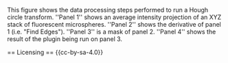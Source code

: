 This figure shows the data processing steps performed to run a Hough circle transform. ''Panel 1'' shows an average intensity projection of an XYZ stack of fluorescent microspheres. ''Panel 2'' shows the derivative of panel 1 (i.e. "Find Edges"). ''Panel 3'' is a mask of panel 2.  ''Panel 4'' shows the result of the plugin being run on panel 3.

== Licensing ==
{{cc-by-sa-4.0}}
